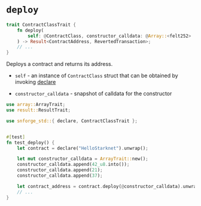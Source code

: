 # `deploy`

```rust
trait ContractClassTrait {
    fn deploy(
        self: @ContractClass, constructor_calldata: @Array::<felt252>
    ) -> Result<ContractAddress, RevertedTransaction>;    
    // ...
}
```

Deploys a contract and returns its address.

- `self` - an instance of `ContractClass` struct that can be obtained by invoking [declare](./declare.md)

- `constructor_calldata` - snapshot of calldata for the constructor

```rust
use array::ArrayTrait;
use result::ResultTrait;

use snforge_std::{ declare, ContractClassTrait };


#[test]
fn test_deploy() {
    let contract = declare("HelloStarknet").unwrap();

    let mut constructor_calldata = ArrayTrait::new();
    constructor_calldata.append(42_u8.into());
    constructor_calldata.append(21);
    constructor_calldata.append(37);

    let contract_address = contract.deploy(@constructor_calldata).unwrap();
    // ...
}
```
